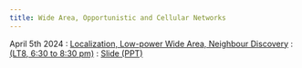 ```yaml
---
title: Wide Area, Opportunistic and Cellular Networks 
---
```


April 5th 2024
: [Localization, Low-power Wide Area, Neighbour Discovery](#)
  : [(LT8, 6:30 to 8:30 pm)](#)
  : [Slide (PPT)](https://weiserlab.github.io/wirelessnetworking/CS4222_Lecture9.pptx)








